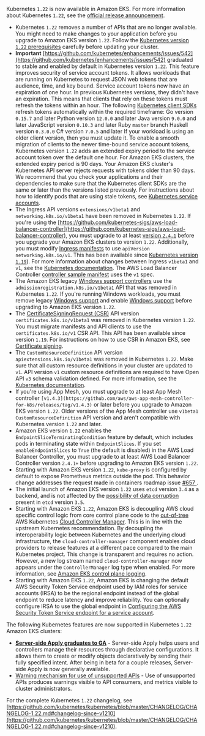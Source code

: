 Kubernetes `1.22` is now available in Amazon EKS. For more information about Kubernetes `1.22`, see the [official release announcement](https://kubernetes.io/blog/2021/08/04/kubernetes-1-22-release-announcement/).

- Kubernetes `1.22` removes a number of APIs that are no longer available. You might need to make changes to your application before you upgrade to Amazon EKS version `1.22`. Follow the [Kubernetes version `1.22` prerequisites](update-cluster.md#update-1.22) carefully before updating your cluster.
- **Important**
  [https://github.com/kubernetes/enhancements/issues/542](https://github.com/kubernetes/enhancements/issues/542) graduated to stable and enabled by default in Kubernetes version `1.22`. This feature improves security of service account tokens. It allows workloads that are running on Kubernetes to request JSON web tokens that are audience, time, and key bound. Service account tokens now have an expiration of one hour. In previous Kubernetes versions, they didn't have an expiration. This means that clients that rely on these tokens must refresh the tokens within an hour. The following [Kubernetes client SDKs](https://kubernetes.io/docs/reference/using-api/client-libraries/) refresh tokens automatically within the required timeframe:
  Go version `0.15.7` and later
  Python version `12.0.0` and later
  Java version `9.0.0` and later
  JavaScript version `0.10.3` and later
  Ruby `master` branch
  Haskell version `0.3.0.0`
  C# version `7.0.5` and later
  If your workload is using an older client version, then you must update it. To enable a smooth migration of clients to the newer time-bound service account tokens, Kubernetes version `1.22` adds an extended expiry period to the service account token over the default one hour. For Amazon EKS clusters, the extended expiry period is 90 days. Your Amazon EKS cluster's Kubernetes API server rejects requests with tokens older than 90 days. We recommend that you check your applications and their dependencies to make sure that the Kubernetes client SDKs are the same or later than the versions listed previously. For instructions about how to identify pods that are using stale tokens, see [Kubernetes service accounts](service-accounts.md#identify-pods-using-stale-tokens).
- The Ingress API versions `extensions/v1beta1` and `networking.k8s.io/v1beta1` have been removed in Kubernetes `1.22`. If you're using the [https://github.com/kubernetes-sigs/aws-load-balancer-controller](https://github.com/kubernetes-sigs/aws-load-balancer-controller), you must upgrade to at least [version `2.4.1`](https://github.com/kubernetes-sigs/aws-load-balancer-controller/releases/tag/v2.4.1) before you upgrade your Amazon EKS clusters to version `1.22`. Additionally, you must modify [Ingress manifests](https://kubernetes.io/docs/reference/kubernetes-api/service-resources/ingress-v1/) to use `apiVersion` `networking.k8s.io/v1`. This has been available since [Kubernetes version `1.19`](https://kubernetes.io/blog/2020/08/26/kubernetes-release-1.19-accentuate-the-paw-sitive/#ingress-graduates-to-general-availability)). For more information about changes between Ingress `v1beta1` and `v1`, see the [Kubernetes documentation](https://kubernetes.io/docs/reference/using-api/deprecation-guide/#ingress-v122). The AWS Load Balancer Controller [controller sample manifest](https://kubernetes-sigs.github.io/aws-load-balancer-controller/v2.4/guide/ingress/spec/) uses the `v1` spec.
- The Amazon EKS legacy [Windows support controllers](https://docs.aws.amazon.com/eks/latest/userguide/windows-support.html#legacy-windows-support) use the `admissionregistration.k8s.io/v1beta1` API that was removed in Kubernetes `1.22`. If you're running Windows workloads, you must remove legacy [Windows support](https://docs.aws.amazon.com/eks/latest/userguide/windows-support.html#remove-windows-support-data-plane) and enable [Windows support](https://docs.aws.amazon.com/eks/latest/userguide/windows-support.html#enable-windows-support) before upgrading to Amazon EKS version `1.22`.
- The [CertificateSigningRequest (CSR)](https://kubernetes.io/docs/reference/kubernetes-api/authentication-resources/certificate-signing-request-v1) API version `certificates.k8s.io/v1beta1` was removed in Kubernetes version `1.22`. You must migrate manifests and API clients to use the `certificates.k8s.io/v1` CSR API. This API has been available since version `1.19`. For instructions on how to use CSR in Amazon EKS, see [Certificate signing](cert-signing.md).
- The `CustomResourceDefinition` API version `apiextensions.k8s.io/v1beta1` was removed in Kubernetes `1.22`. Make sure that all custom resource definitions in your cluster are updated to `v1`. API version `v1` custom resource definitions are required to have Open API `v3` schema validation defined. For more information, see the [Kubernetes documentation](https://kubernetes.io/docs/tasks/extend-kubernetes/custom-resources/custom-resource-definitions/).
- If you're using App Mesh, you must upgrade to at least App Mesh controller `[v1.4.3](https://github.com/aws/aws-app-mesh-controller-for-k8s/releases/tag/v1.4.3)` or later before you upgrade to Amazon EKS version `1.22`. Older versions of the App Mesh controller use `v1beta1` `CustomResourceDefinition` API version and aren't compatible with Kubernetes version `1.22` and later.
- Amazon EKS version `1.22` enables the `EndpointSliceTerminatingCondition` feature by default, which includes pods in terminating state within `EndpointSlices`. If you set `enableEndpointSlices` to `True` (the default is disabled) in the AWS Load Balancer Controller, you must upgrade to at least AWS Load Balancer Controller version `2.4.1+` before upgrading to Amazon EKS version `1.22`.
- Starting with Amazon EKS version `1.22`, `kube-proxy` is configured by default to expose Prometheus metrics outside the pod. This behavior change addresses the request made in containers roadmap issue [ #657 ](https://github.com/aws/containers-roadmap/issues/657).
- The initial launch of Amazon EKS version `1.22` uses `etcd` version `3.4` as a backend, and is not affected by the [possibility of data corruption](https://groups.google.com/a/kubernetes.io/g/dev/c/B7gJs88XtQc/m/rSgNOzV2BwAJ?pli=1) present in `etcd` version `3.5`.
- Starting with Amazon EKS `1.22`, Amazon EKS is decoupling AWS cloud specific control logic from core control plane code to the [out-of-tree](https://github.com/kubernetes/cloud-provider-aws) AWS Kubernetes [Cloud Controller Manager](https://kubernetes.io/docs/concepts/architecture/cloud-controller/). This is in line with the upstream Kubernetes recommendation. By decoupling the interoperability logic between Kubernetes and the underlying cloud infrastructure, the `cloud-controller-manager` component enables cloud providers to release features at a different pace compared to the main Kubernetes project. This change is transparent and requires no action. However, a new log stream named `cloud-controller-manager` now appears under the `ControllerManager` log type when enabled. For more information, see [Amazon EKS control plane logging](https://docs.aws.amazon.com/eks/latest/userguide/control-plane-logs.html).
- Starting with Amazon EKS `1.22`, Amazon EKS is changing the default AWS Security Token Service endpoint used by IAM roles for service accounts (IRSA) to be the regional endpoint instead of the global endpoint to reduce latency and improve reliability. You can optionally configure IRSA to use the global endpoint in [Configuring the AWS Security Token Service endpoint for a service account](configure-sts-endpoint.md).

The following Kubernetes features are now supported in Kubernetes `1.22` Amazon EKS clusters:

- **[Server-side Apply graduates to GA](https://kubernetes.io/docs/reference/using-api/server-side-apply/)** - Server-side Apply helps users and controllers manage their resources through declarative configurations. It allows them to create or modify objects declaratively by sending their fully specified intent. After being in beta for a couple releases, Server-side Apply is now generally available.
- [Warning mechanism for use of unsupported APIs](https://github.com/kubernetes/enhancements/issues/1693) - Use of unsupported APIs produces warnings visible to API consumers, and metrics visible to cluster administrators.

For the complete Kubernetes `1.22` changelog, see [https://github.com/kubernetes/kubernetes/blob/master/CHANGELOG/CHANGELOG-1.22.md#changelog-since-v1210](https://github.com/kubernetes/kubernetes/blob/master/CHANGELOG/CHANGELOG-1.22.md#changelog-since-v1210).
